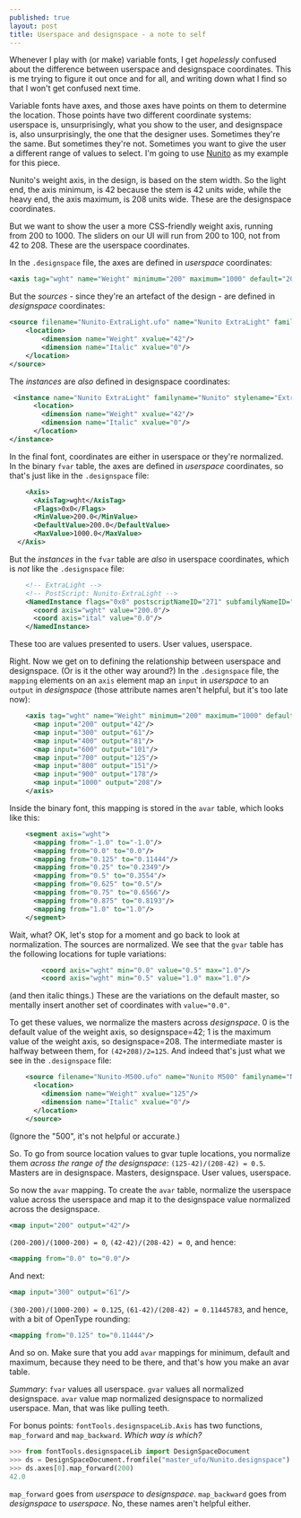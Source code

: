 ```yaml
---
published: true
layout: post
title: Userspace and designspace - a note to self
---
```


Whenever I play with (or make) variable fonts, I get *hopelessly* confused about the difference between userspace and designspace coordinates. This is me trying to figure it out once and for all, and writing down what I find so that I won't get confused next time.

Variable fonts have axes, and those axes have points on them to determine the location. Those points have two different coordinate systems: userspace is, unsurprisingly, what you show to the user, and designspace is, also unsurprisingly, the one that the designer uses. Sometimes they're the same. But sometimes they're not. Sometimes you want to give the user a different range of values to select. I'm going to use [Nunito](https://fonts.google.com/specimen/Nunito) as my example for this piece.

Nunito's weight axis, in the design, is based on the stem width. So the light end, the axis minimum, is 42 because the stem is 42 units wide, while the heavy end, the axis maximum, is 208 units wide. These are the designspace coordinates.

But we want to show the user a more CSS-friendly weight axis, running from 200 to 1000. The sliders on our UI will run from 200 to 100, not from 42 to 208. These are the userspace coordinates.

In the `.designspace` file, the axes are defined in *userspace* coordinates:

```xml
<axis tag="wght" name="Weight" minimum="200" maximum="1000" default="200"/>
```

But the *sources* - since they're an artefact of the design - are defined in *designspace* coordinates:

```xml
<source filename="Nunito-ExtraLight.ufo" name="Nunito ExtraLight" familyname="Nunito" stylename="ExtraLight">
    <location>
        <dimension name="Weight" xvalue="42"/>
        <dimension name="Italic" xvalue="0"/>
    </location>
</source>
```

The *instances* are *also* defined in designspace coordinates:

```xml
 <instance name="Nunito ExtraLight" familyname="Nunito" stylename="ExtraLight" filename="instance_ufo/Nunito-ExtraLight.ufo" stylemapfamilyname="Nunito ExtraLight" stylemapstylename="regular">
      <location>
        <dimension name="Weight" xvalue="42"/>
        <dimension name="Italic" xvalue="0"/>
      </location>
</instance>
```

In the final font, coordinates are either in userspace or they're normalized. In the binary `fvar` table, the axes are defined in *userspace* coordinates, so that's just like in the `.designspace` file:

```xml
    <Axis>
      <AxisTag>wght</AxisTag>
      <Flags>0x0</Flags>
      <MinValue>200.0</MinValue>
      <DefaultValue>200.0</DefaultValue>
      <MaxValue>1000.0</MaxValue>
  </Axis>
```

But the *instances* in the `fvar` table are *also* in userspace coordinates, which is *not* like the `.designspace` file:

```xml
    <!-- ExtraLight -->
    <!-- PostScript: Nunito-ExtraLight -->
    <NamedInstance flags="0x0" postscriptNameID="271" subfamilyNameID="258">
      <coord axis="wght" value="200.0"/>
      <coord axis="ital" value="0.0"/>
    </NamedInstance>
```

These too are values presented to users. User values, userspace.

Right. Now we get on to defining the relationship between userspace and designspace. (Or is it the other way around?) In the `.designspace` file, the `mapping` elements on an `axis` element map an `input` in *userspace* to an `output` in *designspace* (those attribute names aren't helpful, but it's too late now):

```xml
    <axis tag="wght" name="Weight" minimum="200" maximum="1000" default="200">
      <map input="200" output="42"/>
      <map input="300" output="61"/>
      <map input="400" output="81"/>
      <map input="600" output="101"/>
      <map input="700" output="125"/>
      <map input="800" output="151"/>
      <map input="900" output="178"/>
      <map input="1000" output="208"/>
    </axis>
```

Inside the binary font, this mapping is stored in the `avar` table, which looks like this:

```xml
    <segment axis="wght">
      <mapping from="-1.0" to="-1.0"/>
      <mapping from="0.0" to="0.0"/>
      <mapping from="0.125" to="0.11444"/>
      <mapping from="0.25" to="0.2349"/>
      <mapping from="0.5" to="0.3554"/>
      <mapping from="0.625" to="0.5"/>
      <mapping from="0.75" to="0.6566"/>
      <mapping from="0.875" to="0.8193"/>
      <mapping from="1.0" to="1.0"/>
    </segment>
```

Wait, what? OK, let's stop for a moment and go back to look at normalization. The sources are normalized. We see that the `gvar` table has the following locations for tuple variations:

```xml
        <coord axis="wght" min="0.0" value="0.5" max="1.0"/>
        <coord axis="wght" min="0.5" value="1.0" max="1.0"/>
```

(and then italic things.) These are the variations on the default master, so mentally insert another set of coordinates with `value="0.0"`. 

To get these values, we normalize the masters across *designspace*. 0 is the default value of the weight axis, so designspace=42; 1 is the maximum value of the weight axis, so designspace=208. The intermediate master is halfway between them, for `(42+208)/2=125`. And indeed that's just what we see in the `.designspace` file:

```xml
    <source filename="Nunito-M500.ufo" name="Nunito M500" familyname="Nunito" stylename="M500">
      <location>
        <dimension name="Weight" xvalue="125"/>
        <dimension name="Italic" xvalue="0"/>
      </location>
    </source>
```

(Ignore the "500", it's not helpful or accurate.)

So. To go from source location values to gvar tuple locations, you normalize them *across the range of the designspace*: `(125-42)/(208-42) = 0.5`. Masters are in designspace. Masters, designspace. User values, userspace.

So now the `avar` mapping. To create the `avar` table, normalize the userspace value across the userspace and map it to the designspace value normalized across the designspace.

```xml
<map input="200" output="42"/>
```

`(200-200)/(1000-200) = 0`, `(42-42)/(208-42) = 0`, and hence:

```xml
<mapping from="0.0" to="0.0"/>
```

And next:

```xml
<map input="300" output="61"/>
```

`(300-200)/(1000-200) = 0.125`, `(61-42)/(208-42) = 0.11445783`, and hence, with a bit of OpenType rounding:

```xml
<mapping from="0.125" to="0.11444"/>
```

And so on. Make sure that you add `avar` mappings for minimum, default and maximum, because they need to be there, and that's how you make an avar table.

*Summary*: `fvar` values all userspace. `gvar` values all normalized designspace. `avar` value map normalized designspace to normalized userspace. Man, that was like pulling teeth.

For bonus points: `fontTools.designspaceLib.Axis` has two functions, `map_forward` and `map_backward`. *Which way is which?*

```python
>>> from fontTools.designspaceLib import DesignSpaceDocument
>>> ds = DesignSpaceDocument.fromfile("master_ufo/Nunito.designspace")
>>> ds.axes[0].map_forward(200)
42.0
```

`map_forward` goes from *userspace* to *designspace*. `map_backward` goes from *designspace* to *userspace*. No, these names aren't helpful either.
